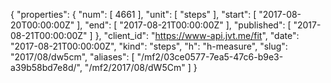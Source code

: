 {
  "properties": {
    "num": [
      4661
    ],
    "unit": [
      "steps"
    ],
    "start": [
      "2017-08-20T00:00:00Z"
    ],
    "end": [
      "2017-08-21T00:00:00Z"
    ],
    "published": [
      "2017-08-21T00:00:00Z"
    ]
  },
  "client_id": "https://www-api.jvt.me/fit",
  "date": "2017-08-21T00:00:00Z",
  "kind": "steps",
  "h": "h-measure",
  "slug": "2017/08/dw5cm",
  "aliases": [
    "/mf2/03ce0577-7ea5-47c6-b9e3-a39b58bd7e8d/",
    "/mf2/2017/08/dW5Cm"
  ]
}
